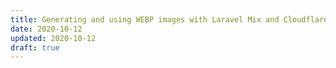 ```yaml
---
title: Generating and using WEBP images with Laravel Mix and Cloudflare
date: 2020-10-12
updated: 2020-10-12
draft: true
---
```


